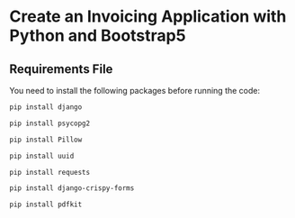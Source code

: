 # Create an Invoicing Application with Python and Bootstrap5

## Requirements File

You need to install the following packages before running the code:

```sh
pip install django

pip install psycopg2

pip install Pillow

pip install uuid

pip install requests

pip install django-crispy-forms

pip install pdfkit
```
